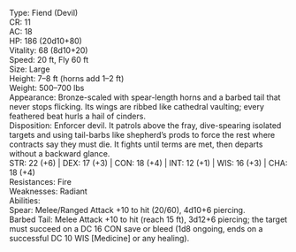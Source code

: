 Type: Fiend (Devil)  
CR: 11  
AC: 18  
HP: 186 (20d10+80)  
Vitality: 68 (8d10+20)  
Speed: 20 ft, Fly 60 ft  
Size: Large  
Height: 7–8 ft (horns add 1–2 ft)  
Weight: 500–700 lbs  
Appearance: Bronze-scaled with spear-length horns and a barbed tail that never stops flicking. Its wings are ribbed like cathedral vaulting; every feathered beat hurls a hail of cinders.  
Disposition: Enforcer devil. It patrols above the fray, dive-spearing isolated targets and using tail-barbs like shepherd’s prods to force the rest where contracts say they must die. It fights until terms are met, then departs without a backward glance.  
STR: 22 (+6) | DEX: 17 (+3) | CON: 18 (+4) | INT: 12 (+1) | WIS: 16 (+3) | CHA: 18 (+4)  
Resistances: Fire  
Weaknesses: Radiant  
Abilities:  
Spear: Melee/Ranged Attack +10 to hit (20/60), 4d10+6 piercing.  
Barbed Tail: Melee Attack +10 to hit (reach 15 ft), 3d12+6 piercing; the target must succeed on a DC 16 CON save or bleed (1d8 ongoing, ends on a successful DC 10 WIS [Medicine] or any healing).